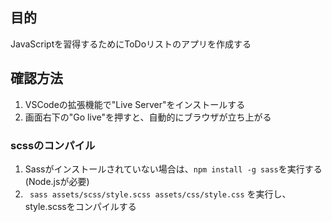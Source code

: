 ## 目的
JavaScriptを習得するためにToDoリストのアプリを作成する

## 確認方法
1. VSCodeの拡張機能で"Live Server"をインストールする
2. 画面右下の"Go live"を押すと、自動的にブラウザが立ち上がる

### scssのコンパイル
1. Sassがインストールされていない場合は、```npm install -g sass```を実行する(Node.jsが必要)
2. ``` sass assets/scss/style.scss assets/css/style.css``` を実行し、style.scssをコンパイルする
